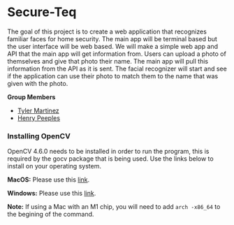 # Secure-Teq

The goal of this project is to create a web application that recognizes familiar faces for home security. The main app will be terminal based but the user interface will be web based. We will make a simple web app and API that the main app will get information from. Users can upload a photo of themselves and give that photo their name. The main app will pull this information from the API as it is sent. The facial recognizer will start and see if the application can use their photo to match them to the name that was given with the photo.

**Group Members**

- [Tyler Martinez](@TylerAdamMartinez)
- [Henry Peeples](@hankpeeples)

### Installing OpenCV

OpenCV 4.6.0 needs to be installed in order to run the program, this is required by the gocv package that is being used. Use the links below to install on your operating system.

**MacOS:** Please use this [link](https://pkg.go.dev/gocv.io/x/gocv#readme-macos).

**Windows:** Please use this [link](https://pkg.go.dev/gocv.io/x/gocv#readme-windows).

**Note:** If using a Mac with an M1 chip, you will need to add `arch -x86_64` to the begining of the command.
